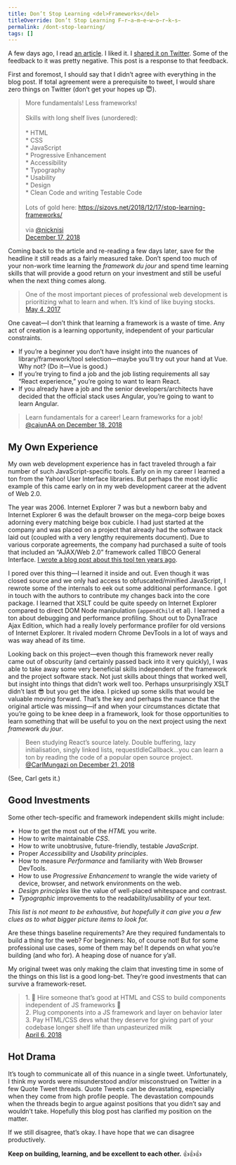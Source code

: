 ```yaml
---
title: Don’t Stop Learning <del>Frameworks</del>
titleOverride: Don’t Stop Learning F̵r̵a̵m̵e̵w̵o̵r̵k̵s̵
permalink: /dont-stop-learning/
tags: []
---
```

A few days ago, I read [an article](https://sizovs.net/2018/12/17/stop-learning-frameworks/). I liked it. I [shared it on Twitter](https://twitter.com/zachleat/status/1074776108422307840). Some of the feedback to it was pretty negative. This post is a response to that feedback.

First and foremost, I should say that I didn’t agree with everything in the blog post. If total agreement were a prerequisite to tweet, I would share zero things on Twitter (don’t get your hopes up 😇).

> More fundamentals! Less frameworks!<br><br>Skills with long shelf lives (unordered):<br><br>* HTML<br>* CSS<br>* JavaScript<br>* Progressive Enhancement<br>* Accessibility<br>* Typography<br>* Usability<br>* Design<br>* Clean Code and writing Testable Code<br><br>Lots of gold here: <a href="https://sizovs.net/2018/12/17/stop-learning-frameworks/">https://sizovs.net/2018/12/17/stop-learning-frameworks/</a><br><br>via <a href="https://twitter.com/nicknisi">@nicknisi</a>
> <br><a href="https://twitter.com/zachleat/status/1074776108422307840">December 17, 2018</a>

Coming back to the article and re-reading a few days later, save for the headline it still reads as a fairly measured take. Don’t spend too much of your non-work time learning the _framework du jour_ and spend time learning skills that will provide a good return on your investment and still be useful when the next thing comes along.

> One of the most important pieces of professional web development is prioritizing what to learn and when. It’s kind of like buying stocks. <br>[May 4, 2017](https://twitter.com/zachleat/status/860163324675227653)

One caveat—I don’t think that learning a framework is a waste of time. Any act of creation is a learning opportunity, independent of your particular constraints.

* If you’re a beginner you don’t have insight into the nuances of library/framework/tool selection—maybe you’ll try out your hand at Vue. Why not? (Do it—Vue is good.)
* If you’re trying to find a job and the job listing requirements all say “React experience,” you’re going to want to learn React.
* If you already have a job and the senior developers/architects have decided that the official stack uses Angular, you’re going to want to learn Angular.

> Learn fundamentals for a career! Learn frameworks for a job! <br>[@cajunAA on December 18, 2018](https://twitter.com/cajunAA/status/1075170373841367041)

## My Own Experience

My own web development experience has in fact traveled through a fair number of such JavaScript-specific tools. Early on in my career I learned a ton from the Yahoo! User Interface libraries. But perhaps the most idyllic example of this came early on in my web development career at the advent of Web 2.0.

The year was 2006. Internet Explorer 7 was but a newborn baby and Internet Explorer 6 was the default browser on the mega-corp beige boxes adorning every matching beige box cubicle. I had just started at the company and was placed on a project that already had the software stack laid out (coupled with a very lengthy requirements document). Due to various corporate agreements, the company had purchased a suite of tools that included an “AJAX/Web 2.0” framework called TIBCO General Interface. [I wrote a blog post about this tool ten years ago](https://www.zachleat.com/web/specific-inheritance-with-tibcos-general-interface/).

I pored over this thing—I learned it inside and out. Even though it was closed source and we only had access to obfuscated/minified JavaScript, I rewrote some of the internals to eek out some additional performance. I got in touch with the authors to contribute my changes back into the core package. I learned that XSLT could be quite speedy on Internet Explorer compared to direct DOM Node manipulation (`appendChild` et al). I learned a ton about debugging and performance profiling. Shout out to DynaTrace Ajax Edition, which had a really lovely performance profiler for old versions of Internet Explorer. It rivaled modern Chrome DevTools in a lot of ways and was way ahead of its time.

Looking back on this project—even though this framework never really came out of obscurity (and certainly passed back into it very quickly), I was able to take away some very beneficial skills independent of the framework and the project software stack. Not just skills about things that worked well, but insight into things that didn’t work well too. Perhaps unsurprisingly XSLT didn’t last 😎 but you get the idea. I picked up some skills that would be valuable moving forward. That’s the key and perhaps the nuance that the original article was missing—if and when your circumstances dictate that you’re going to be knee deep in a framework, look for those opportunities to learn something that will be useful to you on the next project using the next _framework du jour_.

> Been studying React’s source lately. Double buffering, lazy initialisation, singly linked lists, requestIdleCallback...you can learn a ton by reading the code of a popular open source project. <br>[@CarlMungazi on December 21, 2018](https://twitter.com/CarlMungazi/status/1075912692685332480)

(See, Carl gets it.)

## Good Investments

Some other tech-specific and framework independent skills might include:

* How to get the most out of the *HTML* you write.
* How to write maintainable *CSS*.
* How to write unobtrusive, future-friendly, testable *JavaScript*.
* Proper *Accessibility* and *Usability principles*.
* How to measure *Performance* and familiarity with Web Browser DevTools.
* How to use *Progressive Enhancement* to wrangle the wide variety of device, browser, and network environments on the web.
* *Design principles* like the value of well-placed whitespace and contrast.
* *Typographic* improvements to the readability/usability of your text.

_This list is not meant to be exhaustive, but hopefully it can give you a few clues as to what bigger picture items to look for._

Are these things baseline requirements? Are they required fundamentals to build a thing for the web? For beginners: No, of course not! But for some professional use cases, some of them may be! It depends on what you’re building (and who for). A heaping dose of nuance for y’all.

My original tweet was only making the claim that investing time in some of the things on this list is a good long-bet. They’re good investments that can survive a framework-reset.

> ​1. 👏 Hire someone that’s good at HTML and CSS to build components independent of JS frameworks 👏<br>2. Plug components into a JS framework and layer on behavior later<br>3. Pay HTML/CSS devs what they deserve for giving part of your codebase longer shelf life than unpasteurized milk<br>[April 6, 2018](https://twitter.com/zachleat/status/982251377010270210)

## Hot Drama

It’s tough to communicate all of this nuance in a single tweet. Unfortunately, I think my words were misunderstood and/or misconstrued on Twitter in a few Quote Tweet threads. Quote Tweets can be devastating, especially when they come from high profile people. The devastation compounds when the threads begin to argue against positions that you didn’t say and wouldn’t take. Hopefully this blog post has clarified my position on the matter.

If we still disagree, that’s okay. I have hope that we can disagree productively.

**Keep on building, learning, and be excellent to each other.** 👍👍👍
